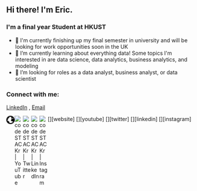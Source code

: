 ## Hi there! I'm Eric.

### I'm a final year Student at HKUST
- 👋 I'm currently finishing up my final semester in university and will be looking for work opportunities soon in the UK
- 🌱 I’m currently learning about everything data! Some topics I'm interested in are data science, data analytics, business analytics, and modeling
- 👀 I’m looking for roles as a data analyst, business analyst, or data scientist

### Connect with me:
[LinkedIn](https://www.linkedin.com/in/ericyung1998/) , [Email](mailto:ericyung1998@gmail.com)

[<img align="left" alt="codeSTACKr.com" width="22px" src="https://raw.githubusercontent.com/iconic/open-iconic/master/svg/globe.svg" />][website]
[<img align="left" alt="codeSTACKr | YouTube" width="22px" src="https://cdn.jsdelivr.net/npm/simple-icons@v3/icons/youtube.svg" />][youtube]
[<img align="left" alt="codeSTACKr | Twitter" width="22px" src="https://cdn.jsdelivr.net/npm/simple-icons@v3/icons/twitter.svg" />][twitter]
[<img align="left" alt="codeSTACKr | LinkedIn" width="22px" src="https://cdn.jsdelivr.net/npm/simple-icons@v3/icons/linkedin.svg" />][linkedin]
[<img align="left" alt="codeSTACKr | Instagram" width="22px" src="https://cdn.jsdelivr.net/npm/simple-icons@v3/icons/instagram.svg" />][instagram]

